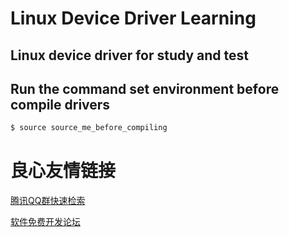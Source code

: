 # Linux Device Driver Learning

## Linux device driver for study and test

## Run the command set environment before compile drivers
```bash
$ source source_me_before_compiling
```


 # 良心友情链接

[腾讯QQ群快速检索](http://u.720life.cn/s/8cf73f7c)

[软件免费开发论坛](http://u.720life.cn/s/bbb01dc0)